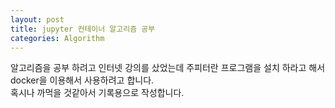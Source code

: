 ```yaml
---
layout: post
title: jupyter 컨테이너 알고리즘 공부
categories: Algorithm
---
```


알고리즘을 공부 하려고 인터넷 강의를 샀었는데 주피터란 프로그램을 설치 하라고 해서 docker을 이용해서 사용하려고 합니다.<br/>
혹시나 까먹을 것같아서 기록용으로 작성합니다. 

